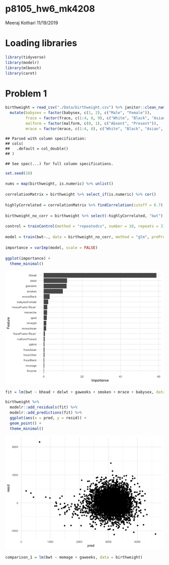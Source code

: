 p8105\_hw6\_mk4208
================
Meeraj Kothari
11/19/2019

# Loading libraries

``` r
library(tidyverse)
library(modelr)
library(mlbench)
library(caret)
```

# Problem 1

``` r
birthweight = read_csv("./Data/birthweight.csv") %>% janitor::clean_names() %>% 
  mutate(babysex = factor(babysex, c(1, 2), c("Male", "Female")),
         frace = factor(frace, c(1:4, 8, 9), c("White", "Black", "Asian", "Puerto Rican", "Other", "Unkown")),
         malform = factor(malform, c(0, 1), c("Absent", "Present")),
         mrace = factor(mrace, c(1:4, 8), c("White", "Black", "Asian", "Puerto Rican", "Other")))
```

    ## Parsed with column specification:
    ## cols(
    ##   .default = col_double()
    ## )

    ## See spec(...) for full column specifications.

``` r
set.seed(10)

nums = map(birthweight, is.numeric) %>% unlist()

correlationMatrix = birthweight %>% select_if(is.numeric) %>% cor()

highlyCorrelated = correlationMatrix %>% findCorrelation(cutoff = 0.7)

birthweight_no_corr = birthweight %>% select(-highlyCorrelated, "bwt")

control = trainControl(method = "repeatedcv", number = 10, repeats = 3)

model = train(bwt~., data = birthweight_no_corr, method = "glm", preProcess = "scale", trControl = control)

importance = varImp(model, scale = FALSE)

ggplot(importance) + 
  theme_minimal()
```

![](p8105_hw6_mk4208_files/figure-gfm/unnamed-chunk-3-1.png)<!-- -->

``` r
fit = lm(bwt ~ bhead + delwt + gaweeks + smoken + mrace + babysex, data = birthweight)
```

``` r
birthweight %>% 
  modelr::add_residuals(fit) %>% 
  modelr::add_predictions(fit) %>% 
  ggplot(aes(x = pred, y = resid)) +
  geom_point() + 
  theme_minimal()
```

![](p8105_hw6_mk4208_files/figure-gfm/unnamed-chunk-5-1.png)<!-- -->

``` r
comparison_1 = lm(bwt ~ momage + gaweeks, data = birthweight)
```
